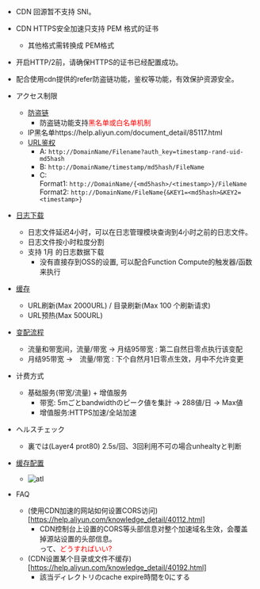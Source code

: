 
- CDN 回源暂不支持 SNI。
- CDN HTTPS安全加速只支持 PEM 格式的证书
  * 其他格式需转换成 PEM格式
- 开启HTTP/2前，请确保HTTPS的证书已经配置成功。
- 配合使用cdn提供的refer防盗链功能，鉴权等功能，有效保护资源安全。

- アクセス制限
  * [防盗链](https://help.aliyun.com/document_detail/27134.html)
    * 防盗链功能支持<font color="red">黑名单或白名单机制</font>
  * IP黑名单https://help.aliyun.com/document_detail/85117.html
  * [URL鉴权](https://help.aliyun.com/document_detail/85117.html)
    * A: ``http://DomainName/Filename?auth_key=timestamp-rand-uid-md5hash``
    * B: ``http://DomainName/timestamp/md5hash/FileName``
    * C: <br>Format1: ``http://DomainName/{<md5hash>/<timestamp>}/FileName`` <br> Format2: ``http://DomainName/FileName{&KEY1=<md5hash>&KEY2=<timestamp>}``
- [日志下载](https://help.aliyun.com/document_detail/27142.html)
  * 日志文件延迟4小时，可以在日志管理模块查询到4小时之前的日志文件。
  * 日志文件按小时粒度分割
  * 支持 1月 的日志数据下载
    * 没有直接存到OSS的设置, 可以配合Function Compute的触发器/函数来执行
- [缓存](https://help.aliyun.com/document_detail/27140.html)
  * URL刷新(Max 2000URL) / 目录刷新(Max 100 个刷新请求)
  * URL预热(Max 500URL)

- [变配流程](https://help.aliyun.com/document_detail/27273.html)
  * 流量和带宽间，流量/带宽 → 月结95带宽 : 第二自然日零点执行该变配
  * 月结95带宽 →　流量/带宽 : 下个自然月1日零点生效，月中不允许变更

- 计费方式
  * 基础服务(带宽/流量) + 增值服务
    * 带宽: 5mごとbandwidthのピーク値を集計 → 288値/日 → Max値
    * 增值服务:HTTPS加速/全站加速

- ヘルスチェック
  * 裏では(Layer4 prot80) 2.5s/回、3回利用不可の場合unhealtyと判断

- [缓存配置](https://help.aliyun.com/document_detail/27136.html)
  * ![atl](http://static-aliyun-doc.oss-cn-hangzhou.aliyuncs.com/assets/img/5147/3383_zh-CN.png)


- FAQ
  * (使用CDN加速的网站如何设置CORS访问)[https://help.aliyun.com/knowledge_detail/40112.html]
    * CDN控制台上设置的CORS等头部信息对整个加速域名生效，会覆盖掉源站设置的头部信息。<br>って、<font color="red">どうすればいい?</font>
  * (CDN设置某个目录或文件不缓存)[https://help.aliyun.com/knowledge_detail/40192.html]
    * 該当ディレクトリのcache expire時間を0にする
